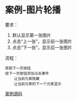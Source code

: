 # 案例-图片轮播

要求：

1. 默认显示第一张图片
2. 点击“上一张”，显示前一张图片
3. 点击“下一张”，显示后一张图片

流程：

```
获取下一页按钮
给下一页按钮添加点击事件
    让当前元素隐藏
    让当前元素的下一个元素显示

```

[案例源码](./demo/demo01.html)
